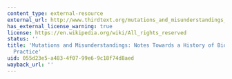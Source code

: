 ```yaml
---
content_type: external-resource
external_url: http://www.thirdtext.org/mutations_and_misunderstandings_arc
has_external_license_warning: true
license: https://en.wikipedia.org/wiki/All_rights_reserved
status: ''
title: 'Mutations and Misunderstandings: Notes Towards a History of Bio-aesthetic
  Practice'
uid: 055d23e5-a483-4f07-99e6-9c18f74d8aed
wayback_url: ''
---
```

